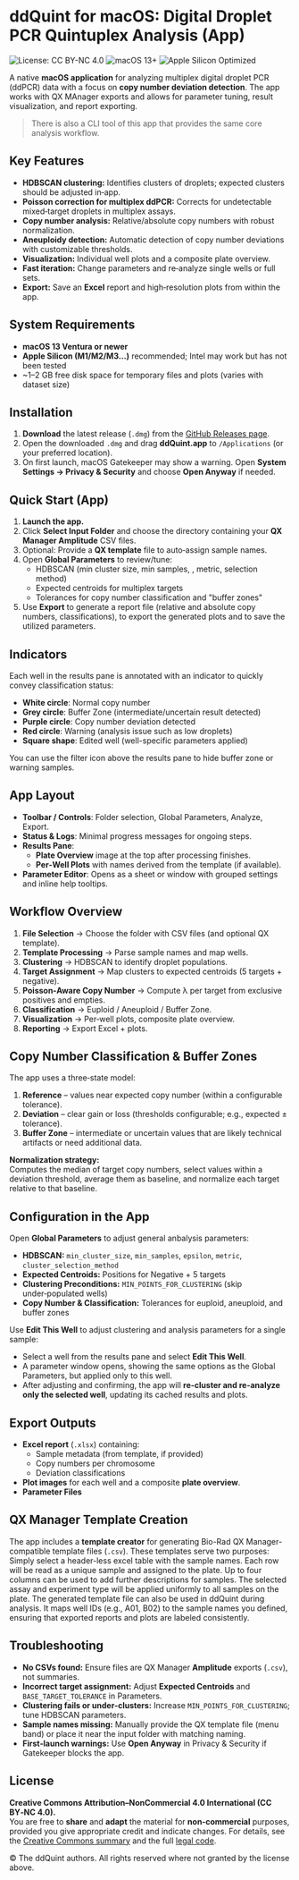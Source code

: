 # ddQuint for macOS: Digital Droplet PCR Quintuplex Analysis (App)

![License: CC BY-NC 4.0](https://img.shields.io/badge/License-CC%20BY--NC%204.0-orange.svg)
![macOS 13+](https://img.shields.io/badge/macOS-13%2B-lightgrey.svg)
![Apple Silicon Optimized](https://img.shields.io/badge/Apple%20Silicon-Optimized-success.svg)

A native **macOS application** for analyzing multiplex digital droplet PCR (ddPCR) data with a focus on **copy number deviation detection**. The app works with QX MAnager exports and allows for parameter tuning, result visualization, and report exporting.

> There is also a CLI tool of this app that provides the same core analysis workflow.


## Key Features

- **HDBSCAN clustering:** Identifies clusters of droplets; expected clusters should be adjusted in‑app.
- **Poisson correction for multiplex ddPCR:** Corrects for undetectable mixed‑target droplets in multiplex assays.
- **Copy number analysis:** Relative/absolute copy numbers with robust normalization.
- **Aneuploidy detection:** Automatic detection of copy number deviations with customizable thresholds.
- **Visualization:** Individual well plots and a composite plate overview.
- **Fast iteration:** Change parameters and re‑analyze single wells or full sets.
- **Export:** Save an **Excel** report and high‑resolution plots from within the app.


## System Requirements

- **macOS 13 Ventura or newer**
- **Apple Silicon (M1/M2/M3…)** recommended; Intel may work but has not been tested
- ~1–2 GB free disk space for temporary files and plots (varies with dataset size)


## Installation

1. **Download** the latest release (`.dmg`) from the [GitHub Releases page](https://github.com/globuzzz2000/ddQuint-App/releases).  
2. Open the downloaded `.dmg` and drag **ddQuint.app** to `/Applications` (or your preferred location).  
3. On first launch, macOS Gatekeeper may show a warning. Open **System Settings → Privacy & Security** and choose **Open Anyway** if needed.


## Quick Start (App)

1. **Launch the app.**
2. Click **Select Input Folder** and choose the directory containing your **QX Manager Amplitude** CSV files.
3. Optional: Provide a **QX template** file to auto‑assign sample names.
4. Open **Global Parameters** to review/tune:
   - HDBSCAN (min cluster size, min samples, , metric, selection method)
   - Expected centroids for multiplex targets
   - Tolerances for copy number classification and "buffer zones"
6. Use **Export** to generate a report file (relative and absolute copy numbers, classifications), to export the generated plots and to save the utilized parameters.


## Indicators

Each well in the results pane is annotated with an indicator to quickly convey classification status:

- **White circle**: Normal copy number
- **Grey circle**: Buffer Zone (intermediate/uncertain result detected)
- **Purple circle**: Copy number deviation detected
- **Red circle**: Warning (analysis issue such as low droplets)
- **Square shape**: Edited well (well-specific parameters applied)

You can use the filter icon above the results pane to hide buffer zone or warning samples.


## App Layout

- **Toolbar / Controls**: Folder selection, Global Parameters, Analyze, Export.
- **Status & Logs**: Minimal progress messages for ongoing steps.
- **Results Pane**:
  - **Plate Overview** image at the top after processing finishes.
  - **Per‑Well Plots** with names derived from the template (if available).
- **Parameter Editor**: Opens as a sheet or window with grouped settings and inline help tooltips.


## Workflow Overview

1. **File Selection** → Choose the folder with CSV files (and optional QX template).
2. **Template Processing** → Parse sample names and map wells.
3. **Clustering** → HDBSCAN to identify droplet populations.
4. **Target Assignment** → Map clusters to expected centroids (5 targets + negative).
5. **Poisson‑Aware Copy Number** → Compute λ per target from exclusive positives and empties.
6. **Classification** → Euploid / Aneuploid / Buffer Zone.
7. **Visualization** → Per‑well plots, composite plate overview.
8. **Reporting** → Export Excel + plots.


## Copy Number Classification & Buffer Zones

The app uses a three‑state model:

1. **Reference** – values near expected copy number (within a configurable tolerance).
2. **Deviation** – clear gain or loss (thresholds configurable; e.g., expected ± tolerance).
3. **Buffer Zone** – intermediate or uncertain values that are likely technical artifacts or need additional data.

**Normalization strategy:**  
Computes the median of target copy numbers, select values within a deviation threshold, average them as baseline, and normalize each target relative to that baseline.


## Configuration in the App

Open **Global Parameters** to adjust general anbalysis parameters:

- **HDBSCAN:** `min_cluster_size`, `min_samples`, `epsilon`, `metric`, `cluster_selection_method`
- **Expected Centroids:** Positions for Negative + 5 targets
- **Clustering Preconditions:** `MIN_POINTS_FOR_CLUSTERING` (skip under‑populated wells)
- **Copy Number & Classification:** Tolerances for euploid, aneuploid, and buffer zones

Use **Edit This Well** to adjust clustering and analysis parameters for a single sample:

- Select a well from the results pane and select **Edit This Well**.  
- A parameter window opens, showing the same options as the Global Parameters, but applied only to this well.  
- After adjusting and confirming, the app will **re-cluster and re-analyze only the selected well**, updating its cached results and plots.


## Export Outputs

- **Excel report** (`.xlsx`) containing:
  - Sample metadata (from template, if provided)
  - Copy numbers per chromosome
  - Deviation classifications
- **Plot images** for each well and a composite **plate overview**.
- **Parameter Files**


## QX Manager Template Creation

The app includes a **template creator** for generating Bio-Rad QX Manager-compatible template files (`.csv`). These templates serve two purposes:
Simply select a header-less excel table with the sample names. Each row will be read as a unique sample and assigned to the plate. Up to four columns can be used to add further descriptions for samples.
The selected assay and experiment type will be applied uniformly to all samples on the plate.
The generated template file can also be used in ddQuint during analysis. It maps well IDs (e.g., A01, B02) to the sample names you defined, ensuring that exported reports and plots are labeled consistently.


## Troubleshooting

- **No CSVs found:** Ensure files are QX Manager **Amplitude** exports (`.csv`), not summaries.
- **Incorrect target assignment:** Adjust **Expected Centroids** and `BASE_TARGET_TOLERANCE` in Parameters.
- **Clustering fails or under‑clusters:** Increase `MIN_POINTS_FOR_CLUSTERING`; tune HDBSCAN parameters.
- **Sample names missing:** Manually provide the QX template file (menu band) or place it near the input folder with matching naming.
- **First‑launch warnings:** Use **Open Anyway** in Privacy & Security if Gatekeeper blocks the app.


## License

**Creative Commons Attribution–NonCommercial 4.0 International (CC BY‑NC 4.0).**  
You are free to **share** and **adapt** the material for **non‑commercial** purposes, provided you give appropriate credit and indicate changes. For details, see the [Creative Commons summary](https://creativecommons.org/licenses/by-nc/4.0/) and the full [legal code](https://creativecommons.org/licenses/by-nc/4.0/legalcode).

© The ddQuint authors. All rights reserved where not granted by the license above.
